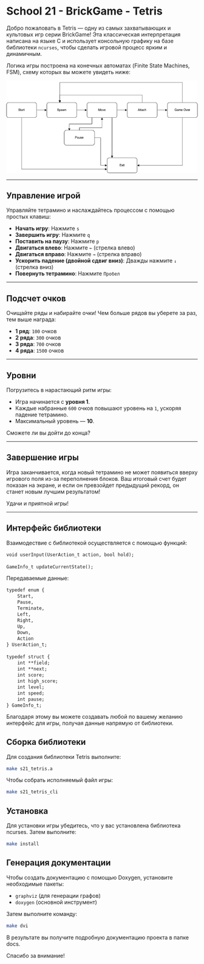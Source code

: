 # School 21 - BrickGame - Tetris

Добро пожаловать в Tetris — одну из самых захватывающих и культовых игр серии BrickGame! Эта классическая интерпретация написана на языке C и использует консольную графику на базе библиотеки `ncurses`, чтобы сделать игровой процесс ярким и динамичным.

Логика игры построена на конечных автоматах (Finite State Machines, FSM), схему которых вы можете увидеть ниже:

![FSM Diagram](image/tetris/fsm.png)

---

## Управление игрой

Управляйте тетрамино и наслаждайтесь процессом с помощью простых клавиш:

- **Начать игру**: Нажмите `s`  
- **Завершить игру**: Нажмите `q`  
- **Поставить на паузу**: Нажмите `p`  
- **Двигаться влево**: Нажмите `←` (стрелка влево)  
- **Двигаться вправо**: Нажмите `→` (стрелка вправо)  
- **Ускорить падение (двойной сдвиг вниз)**: Дважды нажмите `↓` (стрелка вниз)  
- **Повернуть тетрамино**: Нажмите `Пробел`  

---

## Подсчет очков

Очищайте ряды и набирайте очки! Чем больше рядов вы уберете за раз, тем выше награда:

- **1 ряд**: `100` очков  
- **2 ряда**: `300` очков  
- **3 ряда**: `700` очков  
- **4 ряда**: `1500` очков  

---

## Уровни

Погрузитесь в нарастающий ритм игры:

- Игра начинается с **уровня 1**.  
- Каждые набранные `600` очков повышают уровень на `1`, ускоряя падение тетрамино.  
- Максимальный уровень — **10**.  

Сможете ли вы дойти до конца?

---

## Завершение игры

Игра заканчивается, когда новый тетрамино не может появиться вверху игрового поля из-за переполнения блоков. Ваш итоговый счет будет показан на экране, и если он превзойдет предыдущий рекорд, он станет новым лучшим результатом!

Удачи и приятной игры!

---

## Интерфейс библиотеки

Взаимодествие с библиотекой осуществляется с помощью функций:
```
void userInput(UserAction_t action, bool hold);

GameInfo_t updateCurrentState();
```

Передаваемые данные: 
```
typedef enum {
    Start,
    Pause,
    Terminate,
    Left,
    Right,
    Up,
    Down,
    Action
} UserAction_t;

typedef struct {
    int **field;
    int **next;
    int score;
    int high_score;
    int level;
    int speed;
    int pause;
} GameInfo_t;
```

Благодаря этому вы можете создавать любой по вашему желанию интерфейс для игры, получая данные напрямую от библиотеки.


## Сборка библиотеки

Для создания библиотеки Tetris выполните:

```bash
make s21_tetris.a
```

Чтобы собрать исполняемый файл игры:

```bash
make s21_tetris_cli
```

## Установка
Для установки игры убедитесь, что у вас установлена библиотека ncurses. Затем выполните:

```bash
make install
```

## Генерация документации
Чтобы создать документацию с помощью Doxygen, установите необходимые пакеты:  
* `graphviz` (для генерации графов)
* `doxygen` (основной инструмент)

Затем выполните команду:

```bash
make dvi
```

В результате вы получите подробную документацию проекта в папке docs.

Спасибо за внимание!
